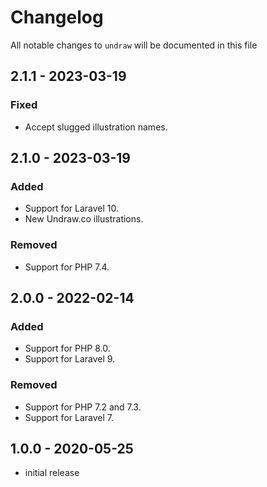 # Changelog

All notable changes to `undraw` will be documented in this file

## 2.1.1 - 2023-03-19

### Fixed

- Accept slugged illustration names.

## 2.1.0 - 2023-03-19

### Added

- Support for Laravel 10.
- New Undraw.co illustrations.

### Removed

- Support for PHP 7.4.

## 2.0.0 - 2022-02-14

### Added

- Support for PHP 8.0.
- Support for Laravel 9.

### Removed

- Support for PHP 7.2 and 7.3.
- Support for Laravel 7.

## 1.0.0 - 2020-05-25

- initial release
